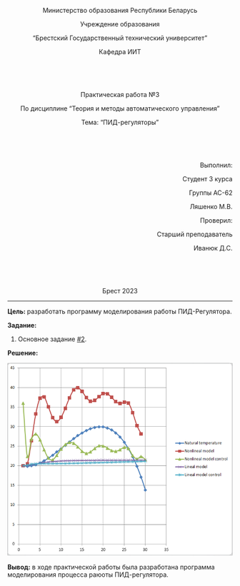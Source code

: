 <p align="center"> Министерство образования Республики Беларусь</p>
<p align="center">Учреждение образования</p>
<p align="center">“Брестский Государственный технический университет”</p>
<p align="center">Кафедра ИИТ</p>
<br><br><br>
<p align="center">Практическая работа №3</p>
<p align="center">По дисциплине “Теория и методы автоматического управления”</p>
<p align="center">Тема: “ПИД-регуляторы”</p>
<br><br><br>
<p align="right">Выполнил:</p>
<p align="right">Студент 3 курса</p>
<p align="right">Группы АС-62</p>
<p align="right">Ляшенко М.В.</p>
<p align="right">Проверил:</p>
<p align="right">Старший преподаватель</p>
<p align="right">Иванюк Д.С.</p>
<br><br><br>
<p align="center">Брест 2023</p>

---
<p> <strong> Цель: </strong>разработать программу моделирования работы ПИД-Регулятора.</p>
<p> <strong> Задание: </strong> </p>

1. Основное задание [#2](../../../../tasks/task_02/readme.md).

<p> <strong> Решение: </strong> </p>
<p> <img src="graph.png"/></p>


<p> <strong> Вывод:</strong> в ходе практической работы была разработана программа моделирования процесса раюоты ПИД-регулятора.</p>